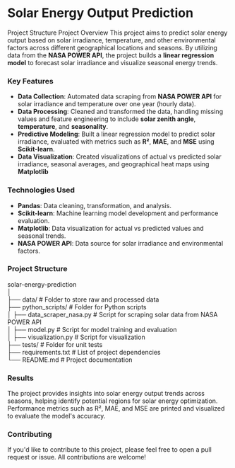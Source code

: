 # Solar Energy Output Prediction

Project Structure Project Overview
This project aims to predict solar energy output based on solar irradiance, temperature, and other environmental factors across different geographical locations and seasons. By utilizing data from the **NASA POWER API**, the project builds a **linear regression model** to forecast solar irradiance and visualize seasonal energy trends.

### Key Features
- **Data Collection**: Automated data scraping from **NASA POWER API** for solar irradiance and temperature over one year (hourly data).
- **Data Processing**: Cleaned and transformed the data, handling missing values and feature engineering to include **solar zenith angle**, **temperature**, and **seasonality**.
- **Predictive Modeling**: Built a linear regression model to predict solar irradiance, evaluated with metrics such as **R²**, **MAE**, and **MSE** using **Scikit-learn**.
- **Data Visualization**: Created visualizations of actual vs predicted solar irradiance, seasonal averages, and geographical heat maps using **Matplotlib**

### Technologies Used
- **Pandas**: Data cleaning, transformation, and analysis.
- **Scikit-learn**: Machine learning model development and performance evaluation.
- **Matplotlib**: Data visualization for actual vs predicted values and seasonal trends.
- **NASA POWER API**: Data source for solar irradiance and environmental factors.

### Project Structure
solar-energy-prediction <br/>
│<br/>
├── data/                     # Folder to store raw and processed data<br/>
├── python_scripts/           # Folder for Python scripts<br/>
│   ├── data_scraper_nasa.py  # Script for scraping solar data from NASA POWER API<br/>
│   ├── model.py              # Script for model training and evaluation <br/>
│   ├── visualization.py      # Script for visualization <br/>
├── tests/                    # Folder for unit tests<br/>
├── requirements.txt          # List of project dependencies<br/>
└── README.md                 # Project documentation<br/>

### Results
The project provides insights into solar energy output trends across seasons, helping identify potential regions for solar energy optimization. Performance metrics such as R², MAE, and MSE are printed and visualized to evaluate the model's accuracy.

### Contributing
If you'd like to contribute to this project, please feel free to open a pull request or issue. All contributions are welcome!
